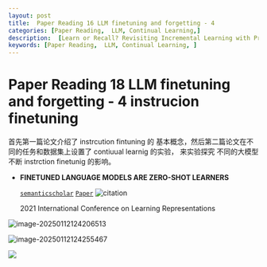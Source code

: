 ```yaml
---
layout: post
title:  Paper Reading 16 LLM finetuning and forgetting - 4
categories: [Paper Reading,  LLM, Continual Learning,] 
description:  [Learn or Recall? Revisiting Incremental Learning with Pre-trained Language Models]
keywords: [Paper Reading,  LLM, Continual Learning, ] 
---
```




# Paper Reading 18  LLM finetuning and forgetting - 4  instrucion finetuning





首先第一篇论文介绍了 instrcution fintuning 的 基本概念，然后第二篇论文在不同的任务和数据集上设置了 contiuual learnig 的实验， 来实验探究  不同的大模型 不断 instrction finetunig 的影响。







- **FINETUNED LANGUAGE MODELS ARE ZERO-SHOT  LEARNERS**

  [`semanticscholar`](https://www.semanticscholar.org/paper/ff0b2681d7b05e16c46dfb71d980cc2f605907cd)  [`Paper`](https://www.semanticscholar.org/paper/ff0b2681d7b05e16c46dfb71d980cc2f605907cd)    ![citation](https://img.shields.io/badge/dynamic/json?label=citation&query=citationCount&url=https%3A%2F%2Fapi.semanticscholar.org%2Fgraph%2Fv1%2Fpaper%2Fff0b2681d7b05e16c46dfb71d980cc2f605907cd%3Ffields%3DcitationCount)

  2021    International Conference on Learning Representations 



![image-20250112124206513](https://zuti.oss-cn-qingdao.aliyuncs.com/img/20250112124206584.png)

![image-20250112124255467](https://zuti.oss-cn-qingdao.aliyuncs.com/img/20250112124255534.png)



![](https://zuti.oss-cn-qingdao.aliyuncs.com/img/20250112124307582.png)
